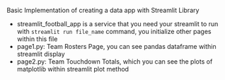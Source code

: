 Basic Implementation of creating a data app with Streamlit Library
* streamlit_football_app is a service that you need your streamlit to run with `streamlit run file_name` command, you initialize other pages within this file
* page1.py: Team Rosters Page, you can see pandas dataframe within streamlit display
* page2.py: Team Touchdown Totals, which you can see the plots of matplotlib within streamlit plot method

